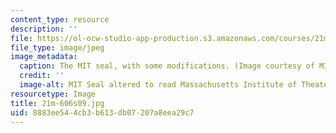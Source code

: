 ```yaml
---
content_type: resource
description: ''
file: https://ol-ocw-studio-app-production.s3.amazonaws.com/courses/21m-606-introduction-to-stagecraft-spring-2009/8883ee544cb3b613db07207a8eea29c7_21m-606s09.jpg
file_type: image/jpeg
image_metadata:
  caption: The MIT seal, with some modifications. (Image courtesy of MIT Theatre Department.)
  credit: ''
  image-alt: MIT Seal altered to read Massachusetts Institute of Theater.
resourcetype: Image
title: 21m-606s09.jpg
uid: 8883ee54-4cb3-b613-db07-207a8eea29c7
---
```

